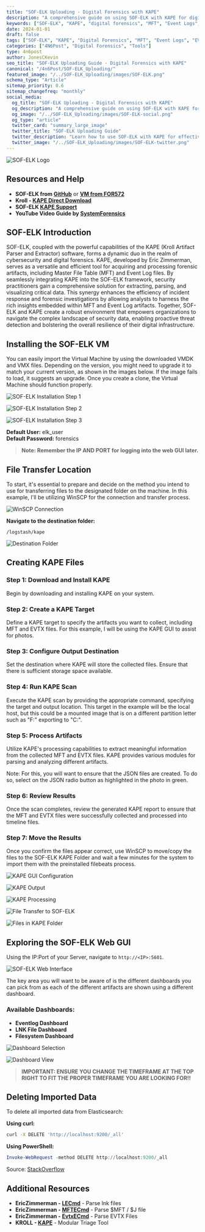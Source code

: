 ```yaml
---
title: "SOF-ELK Uploading - Digital Forensics with KAPE"
description: "A comprehensive guide on using SOF-ELK with KAPE for digital forensics, including MFT and Event Log analysis"
keywords: ["SOF-ELK", "KAPE", "digital forensics", "MFT", "Event Logs", "EVTX", "forensics analysis", "incident response"]
date: 2024-01-01
draft: false
tags: ["SOF-ELK", "KAPE", "Digital Forensics", "MFT", "Event Logs", "EVTX", "Forensics Analysis", "Incident Response"]
categories: ["4N6Post", "Digital Forensics", "Tools"]
type: 4n6post
author: JonesCKevin
seo_title: "SOF-ELK Uploading Guide - Digital Forensics with KAPE"
canonical: "/4n6Post/SOF-ELK_Uploading/"
featured_image: "/../SOF-ELK_Uploading/images/SOF-ELK.png"
schema_type: "Article"
sitemap_priority: 0.6
sitemap_changefreq: "monthly"
social_media:
  og_title: "SOF-ELK Uploading - Digital Forensics with KAPE"
  og_description: "A comprehensive guide on using SOF-ELK with KAPE for digital forensics, including MFT and Event Log analysis"
  og_image: "/../SOF-ELK_Uploading/images/SOF-ELK-social.png"
  og_type: "article"
  twitter_card: "summary_large_image"
  twitter_title: "SOF-ELK Uploading Guide"
  twitter_description: "Learn how to use SOF-ELK with KAPE for effective digital forensics, focusing on MFT and Event Log analysis."
  twitter_image: "/../SOF-ELK_Uploading/images/SOF-ELK-twitter.png"
---
```


![SOF-ELK Logo](../SOF-ELK_Uploading/../SOF-ELK_Uploading/images/SOF-ELK.png)

## Resources and Help

- **SOF-ELK from [GitHub](https://github.com/philhagen/sof-elk/wiki/Virtual-Machine-README)** or **[VM from FOR572](https://for572.com/sof-elk-vm)**
- **Kroll - [KAPE Direct Download](https://s3.amazonaws.com/cyb-us-prd-kape/kape.zip)**
- **SOF-ELK [KAPE Support](https://github.com/philhagen/sof-elk/wiki/KAPE-Support)**
- **YouTube Video Guide by [SystemForensics](https://www.youtube.com/watch?v=k-Kc0VhVjZg)**

## SOF-ELK Introduction

SOF-ELK, coupled with the powerful capabilities of the KAPE (Kroll Artifact Parser and Extractor) software, forms a dynamic duo in the realm of cybersecurity and digital forensics. KAPE, developed by Eric Zimmerman, serves as a versatile and efficient tool for acquiring and processing forensic artifacts, including Master File Table (MFT) and Event Log files. By seamlessly integrating KAPE into the SOF-ELK framework, security practitioners gain a comprehensive solution for extracting, parsing, and visualizing critical data. This synergy enhances the efficiency of incident response and forensic investigations by allowing analysts to harness the rich insights embedded within MFT and Event Log artifacts. Together, SOF-ELK and KAPE create a robust environment that empowers organizations to navigate the complex landscape of security data, enabling proactive threat detection and bolstering the overall resilience of their digital infrastructure.

## Installing the SOF-ELK VM

You can easily import the Virtual Machine by using the downloaded VMDK and VMX files. Depending on the version, you might need to upgrade it to match your current version, as shown in the images below. If the image fails to load, it suggests an upgrade. Once you create a clone, the Virtual Machine should function properly.

![SOF-ELK Installation Step 1](../SOF-ELK_Uploading/images/SOF-ELK1.PNG)

![SOF-ELK Installation Step 2](../SOF-ELK_Uploading/images/SOF-ELK2.PNG)

![SOF-ELK Installation Step 3](../SOF-ELK_Uploading/images/SOF-ELK3.PNG)

**Default User:** elk_user  
**Default Password:** forensics

> **Note: Remember the IP AND PORT for logging into the web GUI later.**

## File Transfer Location

To start, it's essential to prepare and decide on the method you intend to use for transferring files to the designated folder on the machine. In this example, I'll be utilizing WinSCP for the connection and transfer process.

![WinSCP Connection](../SOF-ELK_Uploading/images/SOF-ELK4.PNG)

**Navigate to the destination folder:**

```
/logstash/kape
```

![Destination Folder](../SOF-ELK_Uploading/images/SOF-ELK5.PNG)

## Creating KAPE Files

### Step 1: Download and Install KAPE
Begin by downloading and installing KAPE on your system.

### Step 2: Create a KAPE Target
Define a KAPE target to specify the artifacts you want to collect, including MFT and EVTX files. For this example, I will be using the KAPE GUI to assist for photos.

### Step 3: Configure Output Destination
Set the destination where KAPE will store the collected files. Ensure that there is sufficient storage space available.

### Step 4: Run KAPE Scan
Execute the KAPE scan by providing the appropriate command, specifying the target and output location. This target in the example will be the local host, but this could be a mounted image that is on a different partition letter such as "F:\" exporting to "C:\".

### Step 5: Process Artifacts
Utilize KAPE's processing capabilities to extract meaningful information from the collected MFT and EVTX files. KAPE provides various modules for parsing and analyzing different artifacts.

Note: For this, you will want to ensure that the JSON files are created. To do so, select on the JSON radio button as highlighted in the photo in green.

### Step 6: Review Results
Once the scan completes, review the generated KAPE report to ensure that the MFT and EVTX files were successfully collected and processed into timeline files.

### Step 7: Move the Results
Once you confirm the files appear correct, use WinSCP to move/copy the files to the SOF-ELK KAPE Folder and wait a few minutes for the system to import them with the preinstalled filebeats process.

![KAPE GUI Configuration](../SOF-ELK_Uploading/images/SOF-ELK6.png)

![KAPE Output](../SOF-ELK_Uploading/images/SOF-ELK6-2.png)

![KAPE Processing](../SOF-ELK_Uploading/images/SOF-ELK6-3.png)

![File Transfer to SOF-ELK](../SOF-ELK_Uploading/images/SOF-ELK7.png)

![Files in KAPE Folder](../SOF-ELK_Uploading/images/SOF-ELK8.png)

## Exploring the SOF-ELK Web GUI

Using the IP:Port of your Server, navigate to `http://<IP>:5601`.

![SOF-ELK Web Interface](../SOF-ELK_Uploading/images/SOF-ELK10.png)

The key area you will want to be aware of is the different dashboards you can pick from as each of the different artifacts are shown using a different dashboard.

### Available Dashboards:
- **Eventlog Dashboard**
- **LNK File Dashboard**
- **Filesystem Dashboard**

![Dashboard Selection](../SOF-ELK_Uploading/images/SOF-ELK11.png)

![Dashboard View](../SOF-ELK_Uploading/images/SOF-ELK12.png)

> **IMPORTANT: ENSURE YOU CHANGE THE TIMEFRAME AT THE TOP RIGHT TO FIT THE PROPER TIMEFRAME YOU ARE LOOKING FOR!!**

## Deleting Imported Data

To delete all imported data from Elasticsearch:

**Using curl:**
```bash
curl -X DELETE 'http://localhost:9200/_all'
```

**Using PowerShell:**
```powershell
Invoke-WebRequest -method DELETE http://localhost:9200/_all
```

Source: [StackOverflow](https://stackoverflow.com/questions/22924300/removing-data-from-elasticsearch)

## Additional Resources

- **EricZimmerman - [LECmd](https://ericzimmerman.github.io/#!index.md)** - Parse lnk files
- **EricZimmerman - [MFTECmd](https://ericzimmerman.github.io/#!index.md)** - Parse $MFT / $J file
- **EricZimmerman - [EvtxECmd](https://ericzimmerman.github.io/#!index.md)** - Parse EVTX Files
- **KROLL - [KAPE](https://s3.amazonaws.com/cyb-us-prd-kape/kape.zip)** - Modular Triage Tool
